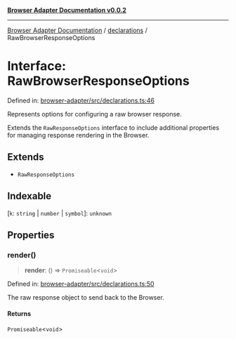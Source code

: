 [**Browser Adapter Documentation v0.0.2**](../../README.md)

***

[Browser Adapter Documentation](../../modules.md) / [declarations](../README.md) / RawBrowserResponseOptions

# Interface: RawBrowserResponseOptions

Defined in: [browser-adapter/src/declarations.ts:46](https://github.com/stonemjs/browser-adapter/blob/6ef18a8abc30e2ff2b6f68150987322f98457246/src/declarations.ts#L46)

Represents options for configuring a raw browser response.

Extends the `RawResponseOptions` interface to include additional properties
for managing response rendering in the Browser.

## Extends

- `RawResponseOptions`

## Indexable

\[`k`: `string` \| `number` \| `symbol`\]: `unknown`

## Properties

### render()

> **render**: () => `Promiseable`\<`void`\>

Defined in: [browser-adapter/src/declarations.ts:50](https://github.com/stonemjs/browser-adapter/blob/6ef18a8abc30e2ff2b6f68150987322f98457246/src/declarations.ts#L50)

The raw response object to send back to the Browser.

#### Returns

`Promiseable`\<`void`\>
